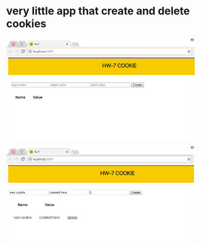 #  very little app that create and delete cookies

![1](/imagesForReadMe//1.png)

![2](/imagesForReadMe//2.png)

